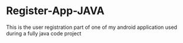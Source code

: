 # Register-App-JAVA
This is the user registration part of one of my android application used during a fully java code project
